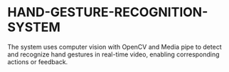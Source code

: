 # HAND-GESTURE-RECOGNITION-SYSTEM
The system uses computer vision with OpenCV and Media pipe to detect and recognize hand gestures in real-time video, enabling corresponding actions or feedback.
